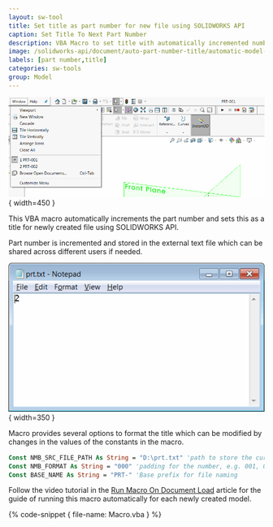 ```yaml
---
layout: sw-tool
title: Set title as part number for new file using SOLIDWORKS API
caption: Set Title To Next Part Number
description: VBA Macro to set title with automatically incremented number from the shared file using SOLIDWORKS API for new files
image: /solidworks-api/document/auto-part-number-title/automatic-model-title.png
labels: [part number,title]
categories: sw-tools
group: Model
---
```

![Model title set to part number](automatic-model-title.png){ width=450 }

This VBA macro automatically increments the part number and sets this as a title for newly created file using SOLIDWORKS API.

Part number is incremented and stored in the external text file which can be shared across different users if needed.

![Current part number value in the text file](part-number-storage-file.png){ width=350 }

Macro provides several options to format the title which can be modified by changes in the values of the constants in the macro.

~~~ vb
Const NMB_SRC_FILE_PATH As String = "D:\prt.txt" 'path to store the current part index
Const NMB_FORMAT As String = "000" 'padding for the number, e.g. 001, 002, instead of 1, 2
Const BASE_NAME As String = "PRT-" 'Base prefix for file naming
~~~

Follow the video tutorial in the [Run Macro On Document Load](solidworks-api/application/documents/handle-document-load/) article for the guide of running this macro automatically for each newly created model.

{% code-snippet { file-name: Macro.vba } %}
